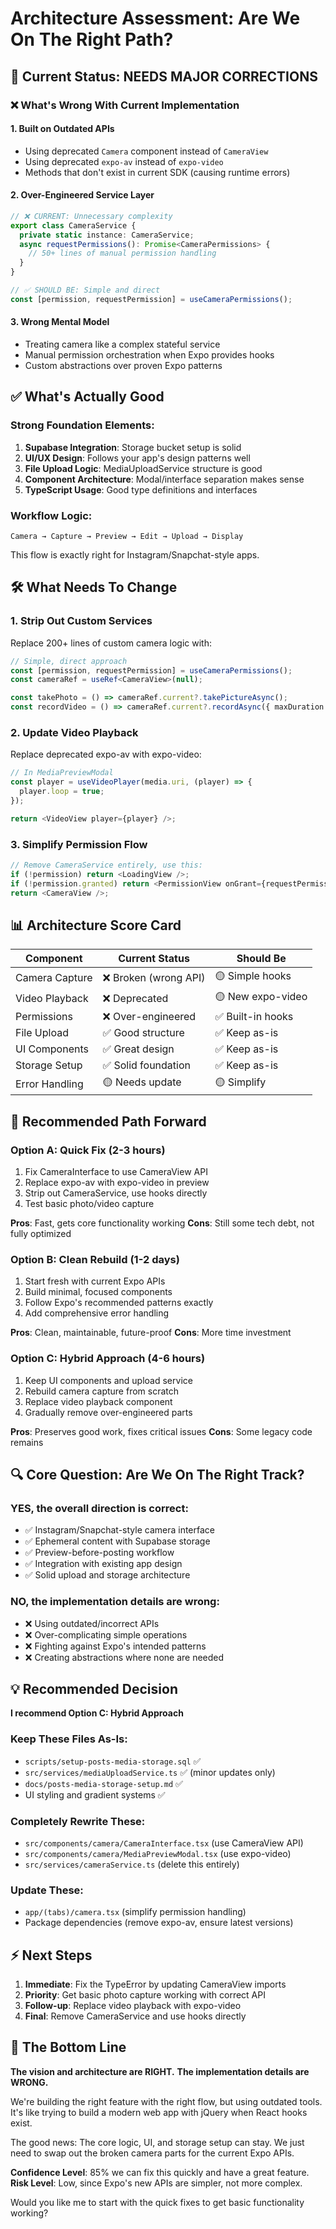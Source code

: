 # Architecture Assessment: Are We On The Right Path?

## 🎯 Current Status: NEEDS MAJOR CORRECTIONS

### ❌ What's Wrong With Current Implementation

#### 1. **Built on Outdated APIs**
- Using deprecated `Camera` component instead of `CameraView`
- Using deprecated `expo-av` instead of `expo-video`
- Methods that don't exist in current SDK (causing runtime errors)

#### 2. **Over-Engineered Service Layer**
```typescript
// ❌ CURRENT: Unnecessary complexity
export class CameraService {
  private static instance: CameraService;
  async requestPermissions(): Promise<CameraPermissions> {
    // 50+ lines of manual permission handling
  }
}

// ✅ SHOULD BE: Simple and direct
const [permission, requestPermission] = useCameraPermissions();
```

#### 3. **Wrong Mental Model**
- Treating camera like a complex stateful service
- Manual permission orchestration when Expo provides hooks
- Custom abstractions over proven Expo patterns

## ✅ What's Actually Good

### Strong Foundation Elements:
1. **Supabase Integration**: Storage bucket setup is solid
2. **UI/UX Design**: Follows your app's design patterns well
3. **File Upload Logic**: MediaUploadService structure is good
4. **Component Architecture**: Modal/interface separation makes sense
5. **TypeScript Usage**: Good type definitions and interfaces

### Workflow Logic:
```
Camera → Capture → Preview → Edit → Upload → Display
```
This flow is exactly right for Instagram/Snapchat-style apps.

## 🛠️ What Needs To Change

### 1. **Strip Out Custom Services**
Replace 200+ lines of custom camera logic with:
```typescript
// Simple, direct approach
const [permission, requestPermission] = useCameraPermissions();
const cameraRef = useRef<CameraView>(null);

const takePhoto = () => cameraRef.current?.takePictureAsync();
const recordVideo = () => cameraRef.current?.recordAsync({ maxDuration: 10 });
```

### 2. **Update Video Playback**
Replace deprecated expo-av with expo-video:
```typescript
// In MediaPreviewModal
const player = useVideoPlayer(media.uri, (player) => {
  player.loop = true;
});

return <VideoView player={player} />;
```

### 3. **Simplify Permission Flow**
```typescript
// Remove CameraService entirely, use this:
if (!permission) return <LoadingView />;
if (!permission.granted) return <PermissionView onGrant={requestPermission} />;
return <CameraView />;
```

## 📊 Architecture Score Card

| Component | Current Status | Should Be |
|-----------|---------------|-----------|
| Camera Capture | ❌ Broken (wrong API) | 🟡 Simple hooks |
| Video Playback | ❌ Deprecated | 🟡 New expo-video |
| Permissions | ❌ Over-engineered | ✅ Built-in hooks |
| File Upload | ✅ Good structure | ✅ Keep as-is |
| UI Components | ✅ Great design | ✅ Keep as-is |
| Storage Setup | ✅ Solid foundation | ✅ Keep as-is |
| Error Handling | 🟡 Needs update | 🟡 Simplify |

## 🎯 Recommended Path Forward

### Option A: Quick Fix (2-3 hours)
1. Fix CameraInterface to use CameraView API
2. Replace expo-av with expo-video in preview
3. Strip out CameraService, use hooks directly
4. Test basic photo/video capture

**Pros**: Fast, gets core functionality working
**Cons**: Still some tech debt, not fully optimized

### Option B: Clean Rebuild (1-2 days)
1. Start fresh with current Expo APIs
2. Build minimal, focused components
3. Follow Expo's recommended patterns exactly
4. Add comprehensive error handling

**Pros**: Clean, maintainable, future-proof
**Cons**: More time investment

### Option C: Hybrid Approach (4-6 hours)
1. Keep UI components and upload service
2. Rebuild camera capture from scratch
3. Replace video playback component
4. Gradually remove over-engineered parts

**Pros**: Preserves good work, fixes critical issues
**Cons**: Some legacy code remains

## 🔍 Core Question: Are We On The Right Track?

### YES, the overall direction is correct:
- ✅ Instagram/Snapchat-style camera interface
- ✅ Ephemeral content with Supabase storage
- ✅ Preview-before-posting workflow
- ✅ Integration with existing app design
- ✅ Solid upload and storage architecture

### NO, the implementation details are wrong:
- ❌ Using outdated/incorrect APIs
- ❌ Over-complicating simple operations
- ❌ Fighting against Expo's intended patterns
- ❌ Creating abstractions where none are needed

## 💡 Recommended Decision

**I recommend Option C: Hybrid Approach**

### Keep These Files As-Is:
- `scripts/setup-posts-media-storage.sql` ✅
- `src/services/mediaUploadService.ts` ✅ (minor updates only)
- `docs/posts-media-storage-setup.md` ✅
- UI styling and gradient systems ✅

### Completely Rewrite These:
- `src/components/camera/CameraInterface.tsx` (use CameraView API)
- `src/components/camera/MediaPreviewModal.tsx` (use expo-video)
- `src/services/cameraService.ts` (delete this entirely)

### Update These:
- `app/(tabs)/camera.tsx` (simplify permission handling)
- Package dependencies (remove expo-av, ensure latest versions)

## ⚡ Next Steps

1. **Immediate**: Fix the TypeError by updating CameraView imports
2. **Priority**: Get basic photo capture working with correct API
3. **Follow-up**: Replace video playback with expo-video
4. **Final**: Remove CameraService and use hooks directly

## 🎪 The Bottom Line

**The vision and architecture are RIGHT.**
**The implementation details are WRONG.**

We're building the right feature with the right flow, but using outdated tools. It's like trying to build a modern web app with jQuery when React hooks exist.

The good news: The core logic, UI, and storage setup can stay. We just need to swap out the broken camera parts for the current Expo APIs.

**Confidence Level**: 85% we can fix this quickly and have a great feature.
**Risk Level**: Low, since Expo's new APIs are simpler, not more complex.

Would you like me to start with the quick fixes to get basic functionality working?